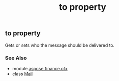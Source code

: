 ﻿---
title: to property
second_title: Aspose.Finance for Python via .NET API References
description: 
type: docs
weight: 80
url: /python-net/aspose.finance.ofx/mail/to/
is_root: false
---

## to property


Gets or sets who the message should be delivered to.

### See Also
* module [aspose.finance.ofx](../../)
* class [Mail](/finance/python-net/aspose.finance.ofx/mail)
